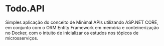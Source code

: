 # Todo.API

Simples aplicação do conceito de Minimal APIs utilizando ASP.NET CORE, em conjunto com o ORM Entity Framework em memória e conteinerização no Docker, com o intuito de inicializar os estudos nos tópicos de microsserviços.
